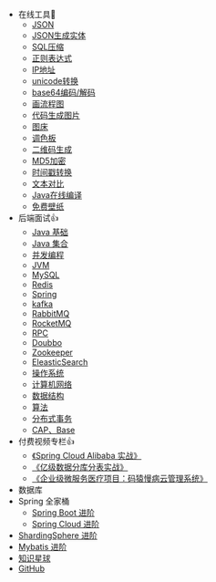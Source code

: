 * 在线工具:hammer:
    * [JSON](https://www.json.cn/)
    * [JSON生成实体](https://www.json.cn/json/json2java.html)
    * [SQL压缩](http://www.wetools.com/sql-minify)
    * [正则表达式](https://www.sojson.com/regex/)
    * [IP地址](https://www.ip138.com/)
    * [unicode转换](https://www.fulimama.com/unicode/)
    * [base64编码/解码](https://c.runoob.com/front-end/693/)
    * [画流程图](https://www.processon.com/)
    * [代码生成图片](https://www.dute.org/code-snapshot)
    * [图床](https://www.superbed.cn/)
    * [调色板](https://www.sojson.com/web/online.html)
    * [二维码生成](https://cli.im/)
    * [MD5加密](https://www.toolkk.com/tools/md5-encrypt)
    * [时间戳转换](https://www.beijing-time.org/shijianchuo/)
    * [文本对比](https://c.runoob.com/front-end/8006/)
    * [Java在线编译](https://c.runoob.com/compile/10/)
    * [免费壁纸](https://www.pexels.com/zh-cn/)
* 后端面试:+1:
    * [Java 基础](interview/java-base.md)
    * [Java 集合](interview/collection.md)
    * [并发编程](interview/javathread.md)
    * [JVM](interview/jvm.md)
    * [MySQL](interview/MySQL.md)
    * [Redis](interview/Redis.md)
    * [Spring](interview/Spring.md)
    * [kafka](interview/kafka.md)
    * [RabbitMQ](interview/RabbitMQ.md)
    * [RocketMQ](interview/RocketMQ.md)
    * [RPC](interview/RPC.md)
    * [Doubbo](interview/Doubbo.md)
    * [Zookeeper](interview/Zookeeper.md)
    * [EleasticSearch](interview/EleasticSearch.md)
    * [操作系统](interview/操作系统.md)
    * [计算机网络](interview/计算机网络.md)
    * [数据结构](interview/数据结构.md)
    * [算法](interview/算法.md)
    * [分布式事务](interview/分布式事务.md)
    * [CAP、Base](interview/CAP、Base理论介绍.md)
* 付费视频专栏:+1:
    * [《Spring Cloud Alibaba 实战》](pay/Spring-Cloud-Alibaba实战.md)
    * [《亿级数据分库分表实战》](pay/分库分表实战.md)
    * [《企业级微服务医疗项目：码猿慢病云管理系统》](pay/码猿慢病云管理系统.md)
* 数据库
* Spring 全家桶
    * [Spring Boot 进阶](spring-boot/README.md)
    * [Spring Cloud 进阶](spring-cloud/README.md)
* [ShardingSphere 进阶](ShardingSphere/README.md)
* [Mybatis 进阶](Mybatis/README.md)
* [知识星球](知识星球.md)
* [GitHub](https://github.com/chenjiabing666/JavaFamily)

